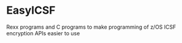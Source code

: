 # EasyICSF
Rexx programs and C programs to make programming of z/OS ICSF encryption APIs easier to use
